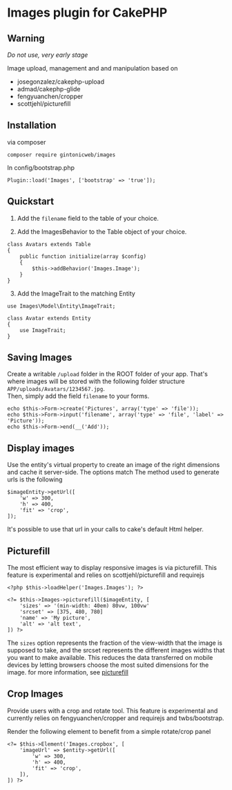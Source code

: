# Images plugin for CakePHP

## Warning

*Do not use, very early stage*

Image upload, management and and manipulation based on
- josegonzalez/cakephp-upload
- admad/cakephp-glide
- fengyuanchen/cropper
- scottjehl/picturefill


## Installation

via composer
```
composer require gintonicweb/images
```

In config/bootstrap.php
```
Plugin::load('Images', ['bootstrap' => 'true']);
```

## Quickstart

1. Add the ```filename``` field to the table of your choice.


2. Add the ImagesBehavior to the Table object of your choice. 

```
class Avatars extends Table
{
    public function initialize(array $config)
    {
        $this->addBehavior('Images.Image');
    }
}
```

3. Add the ImageTrait to the matching Entity

```
use Images\Model\Entity\ImageTrait;

class Avatar extends Entity
{
    use ImageTrait;
}
```

## Saving Images

Create a writable ```/upload``` folder in the ROOT folder of your app. That's 
where images will be stored with the following folder structure ```APP/uploads/Avatars/1234567.jpg```.  
Then, simply add the field ```filename``` to your forms.

```
echo $this->Form->create('Pictures', array('type' => 'file'));
echo $this->Form->input('filename', array('type' => 'file', 'label' => 'Picture'));
echo $this->Form->end(__('Add'));
```

## Display images

Use the entity's virtual property to create an image of the right dimensions and
cache it server-side. The options match
The method used to generate urls is the following

```
$imageEntity->getUrl([
    'w' => 300,
    'h' => 400,
    'fit' => 'crop',
]);
```

It's possible to use that url in your calls to cake's default Html helper.

## Picturefill

The most efficient way to display responsive images is via picturefill. This 
feature is experimental and relies on scottjehl/picturefill and requirejs

```
<?php $this->loadHelper('Images.Images'); ?>

<?= $this->Images->picturefill($imageEntity, [
    'sizes' => '(min-width: 40em) 80vw, 100vw'
    'srcset' => [375, 480, 780]
    'name' => 'My picture',
    'alt' => 'alt text',
]) ?>
```

The ```sizes``` option represents the fraction of the view-width that the image
is supposed to take, and the srcset represents the different images widths that
you want to make available. This reduces the data transferred on mobile devices
by letting browsers choose the most suited dimensions for the image. for more
information, see [picturefill](https://scottjehl.github.io/picturefill/)

## Crop Images

Provide users with a crop and rotate tool. This feature is experimental and
currently relies on fengyuanchen/cropper and requirejs and twbs/bootstrap.

Render the following element to benefit from a simple rotate/crop panel

```
<?= $this->Element('Images.cropbox', [
    'imageUrl' => $entity->getUrl([
        'w' => 300,
        'h' => 400,
        'fit' => 'crop',
    ]),
]) ?>
```
